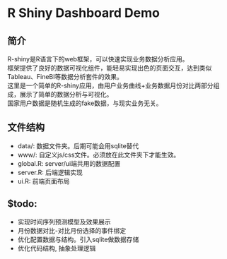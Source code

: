 # R Shiny Dashboard Demo

## 简介  
R-shiny是R语言下的web框架，可以快速实现业务数据分析应用。  
框架提供了良好的数据可视化组件，能轻易实现出色的页面交互，达到类似Tableau、FineBI等数据分析套件的效果。  
这里是一个简单的R-shiny应用，由用户业务曲线+业务数据月份对比两部分组成，展示了简单的数据分析与可视化。  
国家用户数据是随机生成的fake数据，与现实业务无关。  

## 文件结构  
* data/: 数据文件夹。后期可能会用sqlite替代  
* www/: 自定义js/css文件。必须放在此文件夹下才能生效。 
* global.R: server/ui端共用的数据配置  
* server.R: 后端逻辑实现  
* ui.R: 前端页面布局  

## $todo:  
* 实现时间序列预测模型及效果展示  
* 月份数据对比-对比月份选择的事件绑定  
* 优化配置数据与结构。引入sqlite做数据存储  
* 优化代码结构, 抽象处理逻辑  
